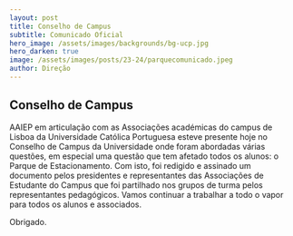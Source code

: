 ```yaml
---
layout: post
title: Conselho de Campus
subtitle: Comunicado Oficial
hero_image: /assets/images/backgrounds/bg-ucp.jpg
hero_darken: true
image: /assets/images/posts/23-24/parquecomunicado.jpeg
author: Direção
---
```


## Conselho de Campus

AAIEP em articulação com as Associações académicas do campus de Lisboa da Universidade Católica Portuguesa esteve presente hoje no Conselho de Campus da Universidade onde foram abordadas várias questões, em especial uma questão que tem afetado todos os alunos: o Parque de Estacionamento. Com isto, foi redigido e assinado um documento pelos presidentes e representantes das Associações de Estudante do Campus que foi partilhado nos grupos de turma pelos representantes pedagógicos. Vamos continuar a trabalhar a todo o vapor para todos os alunos e associados. 

Obrigado.